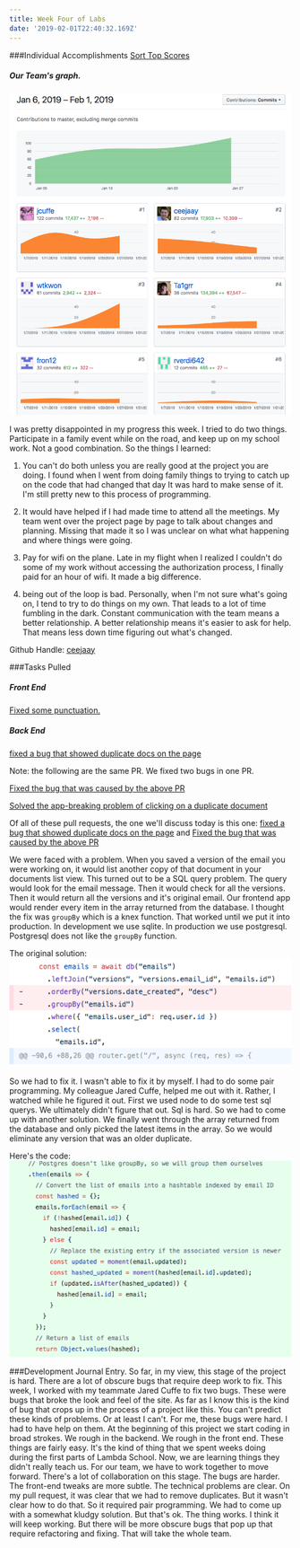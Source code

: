 ```yaml
---
title: Week Four of Labs
date: '2019-02-01T22:40:32.169Z'
---
```


###Individual Accomplishments
[Sort Top Scores](https://www.youtube.com/watch?v=r8pwHPfYmeM&feature=youtu.be)


##### Our Team's graph.
![Team Graph](team_graph.png)


I was pretty disappointed in my progress this week. I tried to do two things. Participate in a family event  while on the road, and keep up on my school work. Not a good combination. So the things I learned:

1. You can't do both unless you are really good at the project you are doing.
  I found when I went from doing family things to trying to catch up on the code that had changed that day It was hard to make sense of it. I'm still pretty new to this process of programming.

2. It would have helped if I had made time to attend all the meetings. My team went over the project page by page to talk about changes and planning. Missing that made it so I was unclear on what what happening and where things were going.

3. Pay for wifi on the plane. Late in my flight when I realized I couldn't do some of my work without accessing the authorization process, I finally paid for an hour of wifi. It made a big difference.

4. being out of the loop is bad. Personally, when I'm not sure what's going on, I tend to try to do things on my own. That leads to a lot of time fumbling in the dark. Constant communication with the team means a better relationship. A better relationship means it's easier to ask for help. That means less down time figuring out what's changed.



Github Handle: [ceejaay](https://github.com/ceejaay)

###Tasks Pulled 

##### Front End
[Fixed some punctuation.](https://github.com/Lambda-School-Labs/dont-send-that-email/pull/147)

##### Back End
[fixed a bug that showed duplicate docs on the page](https://github.com/Lambda-School-Labs/dont-send-that-email/pull/132)

Note: the following are the same PR. We fixed two bugs in one PR.

[Fixed the bug that was caused by the above PR](https://github.com/Lambda-School-Labs/dont-send-that-email/pull/142)

[Solved the app-breaking problem of clicking on a duplicate document](https://github.com/Lambda-School-Labs/dont-send-that-email/pull/142)


Of all of these pull requests, the one we'll discuss today is this one:
[fixed a bug that showed duplicate docs on the page](https://github.com/Lambda-School-Labs/dont-send-that-email/pull/132) and  [Fixed the bug that was caused by the above PR](https://github.com/Lambda-School-Labs/dont-send-that-email/pull/142)

We were faced with a problem. When you saved a version of the email you were working on, it would list another copy of that document in your documents list view. This turned out to be a SQL query problem. The query would look for the email message. Then it would check for all the versions. Then it would return all the versions and it's original email. Our frontend app would render every item in the array returned from the database. I thought the fix was `groupBy` which is a knex function. That worked until we put it into production. In development we use sqlite. In production we use postgresql. Postgresql does not like the `groupBy` function.

The original solution:
![The original solution](original_solution.png)

So we had to fix it. I wasn't able to fix it by myself. I had to do some pair programming. My colleague Jared Cuffe, helped me out with it. Rather, I watched while he figured it out. First we used node to do some test sql querys. We ultimately didn't figure that out. Sql is hard. So we had to come up with another solution. We finally went through the array returned from the database and only picked the latest items in the array. So we would eliminate any version that was an older duplicate. 

Here's the code:
![the solution](the_solution.png)


###Development Journal Entry.
 So far, in my view, this stage of the project is hard. There are a lot of obscure bugs that require deep work to fix. This week, I worked with my teammate Jared Cuffe to fix two bugs. These were bugs that broke the look and feel of the site. As far as I know this is the kind of bug that crops up in the process of a project like this. You can't predict these kinds of problems. Or at least I can't. For me, these bugs were hard. I had to have help on them. At the beginning of this project we start coding in broad strokes. We rough in the backend. We rough in the front end. These things are fairly easy. It's the kind of thing that we spent weeks doing during the first parts of Lambda School. Now, we are learning things they didn't really teach us. For our team, we have to work together to move forward. There's a lot of collaboration on this stage. The bugs are harder. The front-end tweaks are more subtle. The technical problems are clear. On my pull request, it was clear that we had to remove duplicates. But it wasn't clear how to do that. So it required pair programming. We had to come up with a somewhat kludgy solution. But that's ok. The thing works. I think it will keep working. But there will be more obscure bugs that pop up that require refactoring and fixing. That will take the whole team.

